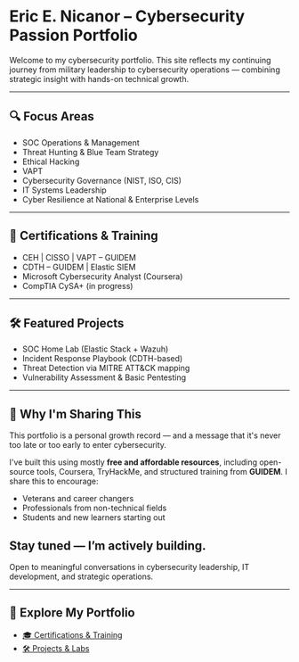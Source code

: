 # Eric E. Nicanor – Cybersecurity Passion Portfolio

Welcome to my cybersecurity portfolio. This site reflects my continuing journey from military leadership to cybersecurity operations — combining strategic insight with hands-on technical growth.

---

## 🔍 Focus Areas

- SOC Operations & Management  
- Threat Hunting & Blue Team Strategy
- Ethical Hacking
- VAPT
- Cybersecurity Governance (NIST, ISO, CIS)  
- IT Systems Leadership  
- Cyber Resilience at National & Enterprise Levels

---

## 🧠 Certifications & Training

- CEH | CISSO | VAPT – GUIDEM  
- CDTH – GUIDEM | Elastic SIEM  
- Microsoft Cybersecurity Analyst (Coursera)  
- CompTIA CySA+ (in progress)

---

## 🛠️ Featured Projects

- SOC Home Lab (Elastic Stack + Wazuh)  
- Incident Response Playbook (CDTH-based)  
- Threat Detection via MITRE ATT&CK mapping  
- Vulnerability Assessment & Basic Pentesting

---

## 🙌 Why I'm Sharing This

This portfolio is a personal growth record — and a message that it's never too late or too early to enter cybersecurity.

I've built this using mostly **free and affordable resources**, including open-source tools, Coursera, TryHackMe, and structured training from **GUIDEM**. I share this to encourage:

- Veterans and career changers  
- Professionals from non-technical fields  
- Students and new learners starting out


## Stay tuned — I’m actively building.
Open to meaningful conversations in cybersecurity leadership, IT development, and strategic operations.

---

## 📁 Explore My Portfolio

- [🎓 Certifications & Training](./certs/)
- [🛠️ Projects & Labs](./projects/)

